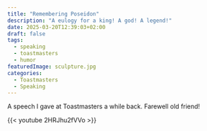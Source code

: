 ```yaml
---
title: "Remembering Poseidon"
description: "A eulogy for a king! A god! A legend!"
date: 2025-03-20T12:39:03+02:00
draft: false
tags:
  - speaking
  - toastmasters
  - humor
featuredImage: sculpture.jpg
categories:
  - Toastmasters
  - Speaking
---
```


A speech I gave at Toastmasters a while back. Farewell old friend!

{{< youtube 2HRJhu2fVVo >}}
